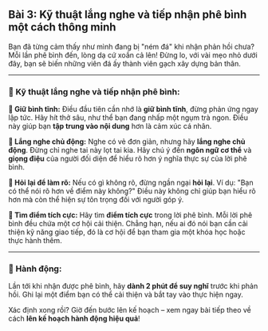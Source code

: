 ## Bài 3: Kỹ thuật lắng nghe và tiếp nhận phê bình một cách thông minh

Bạn đã từng cảm thấy như mình đang bị "ném đá" khi nhận phản hồi chưa? Mỗi lần phê bình đến, lòng dạ cứ xoắn cả lên! Đừng lo, với vài mẹo nhỏ dưới đây, bạn sẽ biến những viên đá ấy thành viên gạch xây dựng bản thân.

---

### 📌 Kỹ thuật lắng nghe và tiếp nhận phê bình:

**🔹 Giữ bình tĩnh:**
Điều đầu tiên cần nhớ là **giữ bình tĩnh**, đừng phản ứng ngay lập tức. Hãy hít thở sâu, như thể bạn đang nhấp một ngụm trà ngon. Điều này giúp bạn **tập trung vào nội dung** hơn là cảm xúc cá nhân.

**🔹 Lắng nghe chủ động:**
Nghe có vẻ đơn giản, nhưng hãy **lắng nghe chủ động**. Đừng chỉ nghe tai này lọt tai kia. Hãy chú ý đến **ngôn ngữ cơ thể** và **giọng điệu** của người đối diện để hiểu rõ hơn ý nghĩa thực sự của lời phê bình.

**🔹 Hỏi lại để làm rõ:**
Nếu có gì không rõ, đừng ngần ngại **hỏi lại**. Ví dụ: "Bạn có thể nói rõ hơn về điểm này không?" Điều này không chỉ giúp bạn hiểu rõ hơn mà còn thể hiện sự tôn trọng đối với người góp ý.

**🔹 Tìm điểm tích cực:**
Hãy tìm **điểm tích cực** trong lời phê bình. Mỗi lời phê bình đều chứa một cơ hội cải thiện. Chẳng hạn, nếu ai đó nói bạn cần cải thiện kỹ năng giao tiếp, đó là cơ hội để bạn tham gia một khóa học hoặc thực hành thêm.

---

### 🚀 Hành động:

Lần tới khi nhận được phê bình, hãy **dành 2 phút để suy nghĩ** trước khi phản hồi. Ghi lại một điểm bạn có thể cải thiện và bắt tay vào thực hiện ngay.

Xác định xong rồi? Giờ đến bước lên kế hoạch – xem ngay bài tiếp theo về cách **lên kế hoạch hành động hiệu quả**!